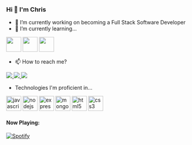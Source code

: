 ### Hi 👋 I'm Chris

- 🔭 I’m currently working on becoming a Full Stack Software Developer
- 🌱 I’m currently learning...

<p align="left">
  <img src="https://devicons.github.io/devicon/devicon.git/icons/react/react-original.svg" width="40" height="40" />
  <img src="https://devicons.github.io/devicon/devicon.git/icons/redux/redux-original.svg" width="40" height="40" />
  <img src="https://devicons.github.io/devicon/devicon.git/icons/python/python-original.svg" width="40" height="40" />
</p>

- 📫 How to reach me?
<p align="left">
  <a href="mailto: christianpari@outlook.com" >
    <img src="https://img.shields.io/badge/gmail-%23D14836.svg?&style=for-the-badge&logo=gmail&logoColor=white" />
  </a>
  <a href="https://twitter.com/_christianpari" >
    <img src="https://img.shields.io/badge/twitter-%231DA1F2.svg?&style=for-the-badge&logo=twitter&logoColor=white" />
  </a>
  <a href="https://www.linkedin.com/in/christian-pari-2102801a0/" >
    <img src="https://img.shields.io/badge/linkedin-%230077B5.svg?&style=for-the-badge&logo=linkedin&logoColor=white" />
  </a>
</p>

- Technologies I'm proficient in...
<p align="left"><img src="https://devicons.github.io/devicon/devicon.git/icons/javascript/javascript-original.svg" alt="javascript" width="40" height="40"/> <img src="https://devicons.github.io/devicon/devicon.git/icons/nodejs/nodejs-original-wordmark.svg" alt="nodejs" width="40" height="40"/> <img src="https://devicons.github.io/devicon/devicon.git/icons/express/express-original-wordmark.svg" alt="express" width="40" height="40"/> <img src="https://devicons.github.io/devicon/devicon.git/icons/mongodb/mongodb-original-wordmark.svg" alt="mongodb" width="40" height="40"/> <img src="https://devicons.github.io/devicon/devicon.git/icons/html5/html5-original-wordmark.svg" alt="html5" width="40" height="40"/> <img src="https://devicons.github.io/devicon/devicon.git/icons/css3/css3-original-wordmark.svg" alt="css3" width="40" height="40"/> </p>

#### Now Playing:
[![Spotify](https://novatorem-woad-seven.vercel.app/api/spotify)](https://open.spotify.com/user/christianpari)

